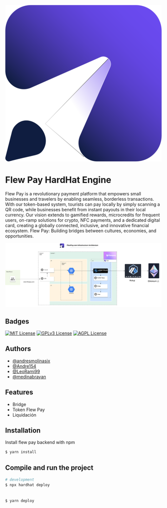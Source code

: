 
![Logo](https://raw.githubusercontent.com/flewpaycom/frontend-flewpay/4b8deb3634645aac5a33503010fc8670ec651242/public/flew-logo-v1.svg)


# Flew Pay HardHat Engine

Flew Pay is a revolutionary payment platform that empowers small businesses and travelers by enabling seamless, borderless transactions. With our token-based system, tourists can pay locally by simply scanning a QR code, while businesses benefit from instant payouts in their local currency. Our vision extends to gamified rewards, microcredits for frequent users, on-ramp solutions for crypto, NFC payments, and a dedicated digital card, creating a globally connected, inclusive, and innovative financial ecosystem. Flew Pay: Building bridges between cultures, economies, and opportunities.

![Logo](https://github.com/flewpaycom/HardHat-Engine/blob/main/ArchitectureFlewPay.png)








## Badges

[![MIT License](https://img.shields.io/badge/License-MIT-green.svg)](https://choosealicense.com/licenses/mit/)
[![GPLv3 License](https://img.shields.io/badge/License-GPL%20v3-yellow.svg)](https://opensource.org/licenses/)
[![AGPL License](https://img.shields.io/badge/license-AGPL-blue.svg)](http://www.gnu.org/licenses/agpl-3.0)


## Authors

- [@andresmolinasix](https://github.com/andresmolinasix)
- [@Andre154](https://github.com/Andre154)
- [@LeoRami99](https://github.com/LeoRami99)
- [@medinabrayan](https://github.com/medinabrayan)


## Features

- Bridge 
- Token Flew Pay
- Liquidación



## Installation

Install flew pay backend with npm

```bash
$ yarn install

```

## Compile and run the project

```bash
# development
$ npx hardhat deploy


$ yarn deploy



```
